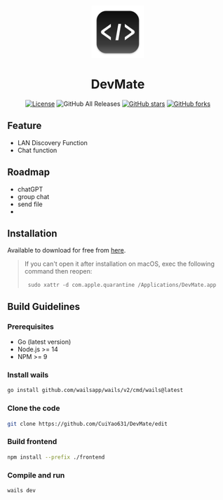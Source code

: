 <div align="center">
<a href="https://github.com/tiny-craft/tiny-rdm/"><img src="build/appicon.png" width="120"/></a>
</div>
<h1 align="center">DevMate</h1>
<!-- <h4 align="center"><strong>English</strong> | <a href="https://github.com/tiny-craft/tiny-rdm/blob/main/README_zh.md">
简体中文</a></h4> -->
<div align="center">

[![License](https://img.shields.io/github/v/release/CuiYao631/DevMate)](https://github.com/CuiYao631/DevMate/releases)
![GitHub All Releases](https://img.shields.io/github/downloads/CuiYao631/DevMate/total)
[![GitHub stars](https://img.shields.io/github/stars/CuiYao631/DevMate)](https://github.com/CuiYao631/DevMate/stargazers)
[![GitHub forks](https://img.shields.io/github/forks/CuiYao631/DevMate)](https://github.com/CuiYao631/DevMate/fork)


</div>

<picture>

</picture>

## Feature
-  LAN Discovery Function
-  Chat function


## Roadmap
-  chatGPT 
-  group chat
-  send file
-  
  
## Installation

Available to download for free from [here](https://github.com/CuiYao631/DevMate/releases).

> If you can't open it after installation on macOS, exec the following command then reopen:
> ``` shell
>  sudo xattr -d com.apple.quarantine /Applications/DevMate.app
> ```

## Build Guidelines

### Prerequisites

* Go (latest version)
* Node.js >= 14
* NPM >= 9

### Install wails

```bash
go install github.com/wailsapp/wails/v2/cmd/wails@latest
```

### Clone the code

```bash
git clone https://github.com/CuiYao631/DevMate/edit
```

### Build frontend

```bash
npm install --prefix ./frontend
```

### Compile and run

```bash
wails dev
```

